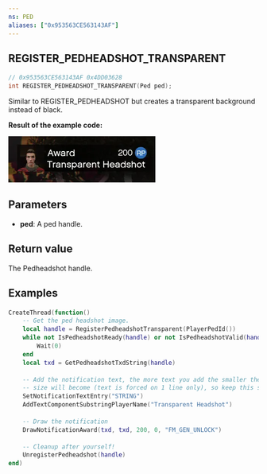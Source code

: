 ```yaml
---
ns: PED
aliases: ["0x953563CE563143AF"]
---
```

## REGISTER_PEDHEADSHOT_TRANSPARENT

```c
// 0x953563CE563143AF 0x4DD03628
int REGISTER_PEDHEADSHOT_TRANSPARENT(Ped ped);
```

Similar to REGISTER_PEDHEADSHOT but creates a transparent background instead of black.

**Result of the example code:**

![](./RegisterPedheadshotTransparent/vMj15QZ.webp)

## Parameters
* **ped**: A ped handle.

## Return value
The Pedheadshot handle.

## Examples
```lua
CreateThread(function()
    -- Get the ped headshot image.
    local handle = RegisterPedheadshotTransparent(PlayerPedId())
    while not IsPedheadshotReady(handle) or not IsPedheadshotValid(handle) do
        Wait(0)
    end
    local txd = GetPedheadshotTxdString(handle)

    -- Add the notification text, the more text you add the smaller the font
    -- size will become (text is forced on 1 line only), so keep this short!
    SetNotificationTextEntry("STRING")
    AddTextComponentSubstringPlayerName("Transparent Headshot")

    -- Draw the notification
    DrawNotificationAward(txd, txd, 200, 0, "FM_GEN_UNLOCK")
    
    -- Cleanup after yourself!
    UnregisterPedheadshot(handle)
end)
```

